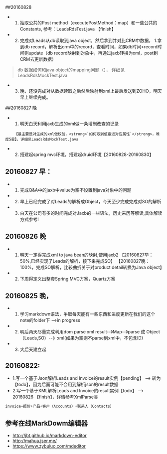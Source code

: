 ##20160828
* 1. 抽取公共的Post method（executePostMethod：map）和一些公共的Constants, 参考：LeadsRdsTest.java   【finish】
* 2. 完成对Leads从db读取到java object，然后拿到并对比CRM中数据，
1.拿到db record，解析出crm中的record，查看时间，如果db时间>record时间则update（db record映射到对象中，再通过jaxb转换为xml，post到CRM去更新数据）
> db 数据如何和java object的mapping问题（）， 详细见LeadsRdsMockTest.java
* 3. 晚，还没完成对从数据读取之后然后映射到xml上最后发送到ZOHO，明天早上继续完成。


##20160827 晚
* 1. 明天白天利用jaxb生成的xml做一条增删改查的记录
```
    【最主要是对生成的xml做校验，<strong>`如何取到值塞进对应属性`</strong>，难度5星】，详细见LeadsRdsMockTest.java
```
* 2. 搭建起spring mvc环境，搭建起druid环境【20160828-20160830】

## 20160827 早：
* 1. 完成Q&A中的jaxb中value为空不设置到java对象中的问题
* 2. 早上已经完成了对Leads的解析成Object，今天至少完成完成对SO的解析
* 3. 白天在公司有多的时间完成对Jaxb的一些语法，历史来历等解读,具体解读方式参考!

## 20160826 晚
* 1. 明天一定得完成xml to java bean的映射,使用jaxb2
    【20160827早：50%,已经实现了Leads的解析，接下来完成SO】
    【20160827晚：100%，完成SO解析，比较曲折关于对product detail转换为Java object】
* 2. 下周得定义出整套Spring MVC方案，Quartz方案

## 20160825 晚，
* 1. 学习markdown语法，争取每天能有一些东西和进度更新在我们的这个note的folder下 -->in progress
* 2. 明后两天尽量完成利用dom parse xml result--》Map--》parse 成 Object（Leads,SO）--》xml(如果为空则不parse到xml中，不包含ID)
* 3. 大后天建立起

## 20160822:
* 1.写一个基于Json解析Leads and Invoice的result实例【pending】 --> 转为【todo】，因为后面可能不会用到解析json的result数据
* 2.写一个基于XML解析Leads and Invoice的result实例【todo】 --> 20160826 【finish】，详情参考XmlParse类
```javascript
invoice=报价+产品+客户（Accounts）+联系人（Contacts）
```

## 参考在线MarkDowm编辑器
* http://jbt.github.io/markdown-editor
* http://mahua.jser.me/
* https://www.zybuluo.com/mdeditor



